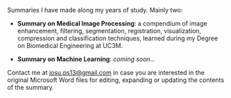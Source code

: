 Summaries I have made along my years of study. Mainly two:

* **Summary on Medical Image Processing**: a compendium of image enhancement, filtering, segmentation, registration, visualization, compression and classification techniques, learned during my Degree on Biomedical Engineering at UC3M.

* **Summary on Machine Learning**: *coming soon...*

Contact me at josu.ps13@gmail.com in case you are interested in the original Microsoft Word files for editing, expanding or updating the contents of the summary.
